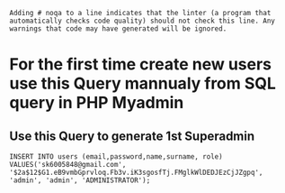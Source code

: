```Adding # noqa to a line indicates that the linter (a program that automatically checks code quality) should not check this line. Any warnings that code may have generated will be ignored.```

# For the first time create new users use this Query mannualy from SQL query in PHP Myadmin
## Use this Query to generate 1st Superadmin 
``` INSERT INTO users (email,password,name,surname, role) VALUES('sk6005848@gmail.com', '$2a$12$G1.eB9vmbGprvloq.Fb3v.iK3sgosfTj.FMglkWlDEDJEzCjJZgpq', 'admin', 'admin', 'ADMINISTRATOR'); ```